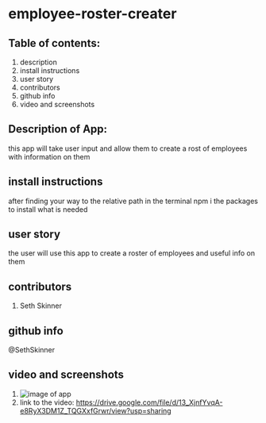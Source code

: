 # employee-roster-creater

## Table of contents:
1. description
2. install instructions
3. user story
4. contributors
5. github info
6. video and screenshots

## Description of App:
this app will take user input and allow them to create a rost of employees with information on them

## install instructions
after finding your way to the relative path in the terminal npm i the packages to install what is needed

## user story
the user will use this app to create a roster of employees and useful info on them

## contributors
1. Seth Skinner

## github info
@SethSkinner

## video and screenshots
1. ![image of app](https://drive.google.com/file/d/1a1zdLNoRrdvnIt4v5DxdMTT1cBWEgBFF/view?usp=sharing)
2. link to the video: https://drive.google.com/file/d/13_XjnfYvqA-e8RyX3DM1Z_TQGXxfGrwr/view?usp=sharing
